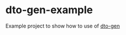# dto-gen-example

Example project to show how to use of [dto-gen](https://github.com/tmtron/dto-gen)

